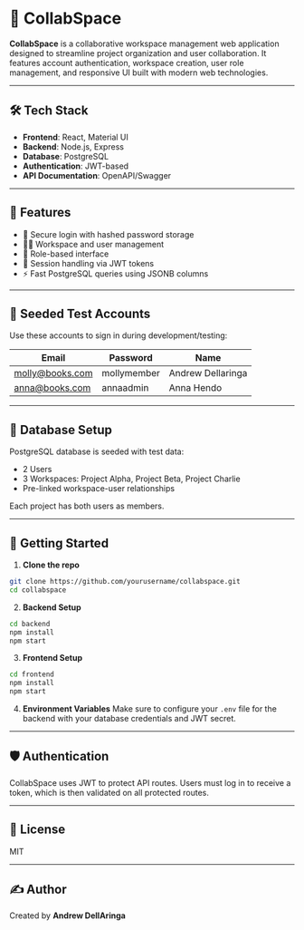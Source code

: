 # 🤝 CollabSpace

**CollabSpace** is a collaborative workspace management web application designed to streamline project organization and user collaboration. It features account authentication, workspace creation, user role management, and responsive UI built with modern web technologies.

---

## 🛠 Tech Stack

- **Frontend**: React, Material UI
- **Backend**: Node.js, Express
- **Database**: PostgreSQL
- **Authentication**: JWT-based
- **API Documentation**: OpenAPI/Swagger

---

## 🌟 Features

- 🔐 Secure login with hashed password storage
- 🧑‍💼 Workspace and user management
- 🧭 Role-based interface
- 🔄 Session handling via JWT tokens
- ⚡ Fast PostgreSQL queries using JSONB columns

---

## 🧪 Seeded Test Accounts

Use these accounts to sign in during development/testing:

| Email                                      | Password    | Name              |
| ------------------------------------------ | ----------- | ----------------- |
| [molly@books.com](mailto\:molly@books.com) | mollymember | Andrew Dellaringa |
| [anna@books.com](mailto\:anna@books.com)   | annaadmin   | Anna Hendo        |

---

## 🧰 Database Setup

PostgreSQL database is seeded with test data:

- 2 Users
- 3 Workspaces: Project Alpha, Project Beta, Project Charlie
- Pre-linked workspace-user relationships

Each project has both users as members.

---

## 🚀 Getting Started

1. **Clone the repo**

```bash
git clone https://github.com/yourusername/collabspace.git
cd collabspace
```

2. **Backend Setup**

```bash
cd backend
npm install
npm start
```

3. **Frontend Setup**

```bash
cd frontend
npm install
npm start
```

4. **Environment Variables** Make sure to configure your `.env` file for the backend with your database credentials and JWT secret.

---

## 🛡 Authentication

CollabSpace uses JWT to protect API routes. Users must log in to receive a token, which is then validated on all protected routes.

---

## 📄 License

MIT

---

## ✍️ Author

Created by **Andrew DellAringa**


